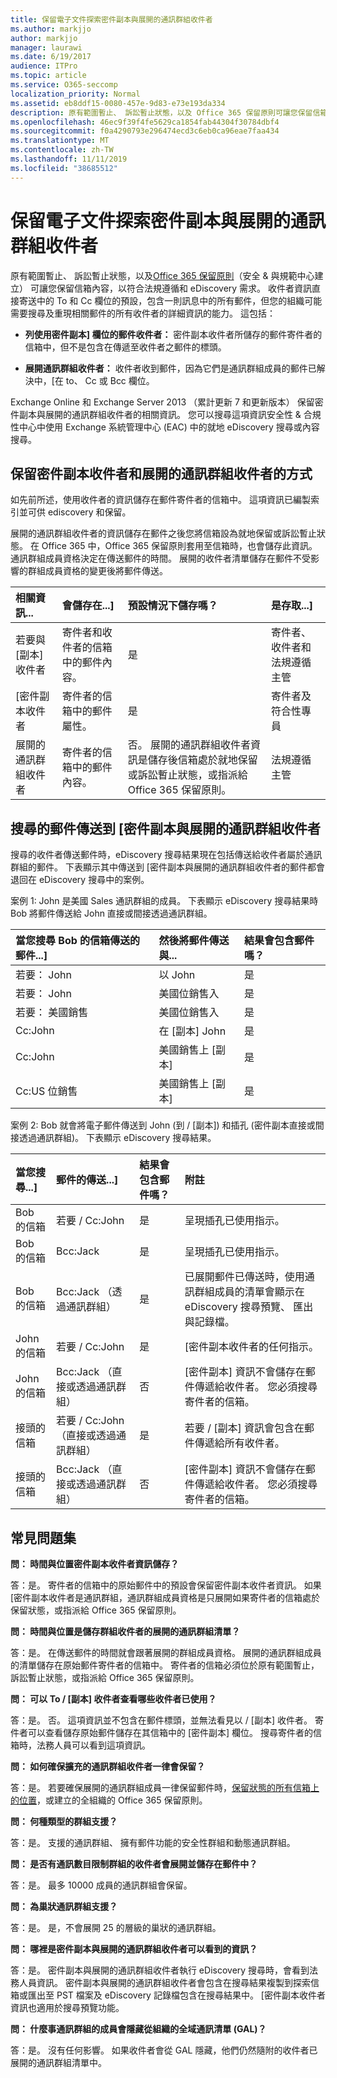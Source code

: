 ```yaml
---
title: 保留電子文件探索密件副本與展開的通訊群組收件者
ms.author: markjjo
author: markjjo
manager: laurawi
ms.date: 6/19/2017
audience: ITPro
ms.topic: article
ms.service: O365-seccomp
localization_priority: Normal
ms.assetid: eb8ddf15-0080-457e-9d83-e73e193da334
description: 原有範圍暫止、 訴訟暫止狀態，以及 Office 365 保留原則可讓您保留信箱內容，以符合法規遵循和 eDiscovery 需求。
ms.openlocfilehash: 46ec9f39f4fe5629ca1854fab44304f30784dbf4
ms.sourcegitcommit: f0a4290793e296474ecd3c6eb0ca96eae7faa434
ms.translationtype: MT
ms.contentlocale: zh-TW
ms.lasthandoff: 11/11/2019
ms.locfileid: "38685512"
---
```

# <a name="preserve-bcc-and-expanded-distribution-group-recipients-for-ediscovery"></a>保留電子文件探索密件副本與展開的通訊群組收件者
  
原有範圍暫止、 訴訟暫止狀態，以及[Office 365 保留原則](https://go.microsoft.com/fwlink/?LinkID=827811)（安全 & 與規範中心建立） 可讓您保留信箱內容，以符合法規遵循和 eDiscovery 需求。 收件者資訊直接寄送中的 To 和 Cc 欄位的預設，包含一則訊息中的所有郵件，但您的組織可能需要搜尋及重現相關郵件的所有收件者的詳細資訊的能力。 這包括： 
  
- **列使用密件副本] 欄位的郵件收件者：** 密件副本收件者所儲存的郵件寄件者的信箱中，但不是包含在傳遞至收件者之郵件的標頭。 
    
- **展開通訊群組收件者：** 收件者收到郵件，因為它們是通訊群組成員的郵件已解決中，[在 to、 Cc 或 Bcc 欄位。 
    
Exchange Online 和 Exchange Server 2013 （累計更新 7 和更新版本） 保留密件副本與展開的通訊群組收件者的相關資訊。 您可以搜尋這項資訊安全性 & 合規性中心中使用 Exchange 系統管理中心 (EAC) 中的就地 eDiscovery 搜尋或內容搜尋。 
  
## <a name="how-bcc-recipients-and-expanded-distribution-group-recipients-are-preserved"></a>保留密件副本收件者和展開的通訊群組收件者的方式

如先前所述，使用收件者的資訊儲存在郵件寄件者的信箱中。 這項資訊已編製索引並可供 ediscovery 和保留。 
  
展開的通訊群組收件者的資訊儲存在郵件之後您將信箱設為就地保留或訴訟暫止狀態。 在 Office 365 中，Office 365 保留原則套用至信箱時，也會儲存此資訊。 通訊群組成員資格決定在傳送郵件的時間。 展開的收件者清單儲存在郵件不受影響的群組成員資格的變更後將郵件傳送。 
  
|**相關資訊...**|**會儲存在...]**|**預設情況下儲存嗎？**|**是存取...]**|
|:-----|:-----|:-----|:-----|
|若要與 [副本] 收件者  <br/> |寄件者和收件者的信箱中的郵件內容。  <br/> |是  <br/> |寄件者、 收件者和法規遵循主管  <br/> |
|[密件副本收件者  <br/> |寄件者的信箱中的郵件屬性。  <br/> |是  <br/> |寄件者及符合性專員  <br/> |
|展開的通訊群組收件者  <br/> |寄件者的信箱中的郵件內容。  <br/> |否。 展開的通訊群組收件者資訊是儲存後信箱處於就地保留或訴訟暫止狀態，或指派給 Office 365 保留原則。  <br/> |法規遵循主管  <br/> |
   
## <a name="searching-for-messages-sent-to-bcc-and-expanded-distribution-group-recipients"></a>搜尋的郵件傳送到 [密件副本與展開的通訊群組收件者

搜尋的收件者傳送郵件時，eDiscovery 搜尋結果現在包括傳送給收件者屬於通訊群組的郵件。 下表顯示其中傳送到 [密件副本與展開的通訊群組收件者的郵件都會退回在 eDiscovery 搜尋中的案例。
  
案例 1: John 是美國 Sales 通訊群組的成員。 下表顯示 eDiscovery 搜尋結果時 Bob 將郵件傳送給 John 直接或間接透過通訊群組。
  
|**當您搜尋 Bob 的信箱傳送的郵件...]**|**然後將郵件傳送與...**|**結果會包含郵件嗎？**|
|:-----|:-----|:-----|
|若要： John  <br/> |以 John  <br/> |是  <br/> |
|若要： John  <br/> |美國位銷售入  <br/> |是  <br/> |
|若要： 美國銷售  <br/> |美國位銷售入  <br/> |是  <br/> |
|Cc:John  <br/> |在 [副本] John  <br/> |是  <br/> |
|Cc:John  <br/> |美國銷售上 [副本]  <br/> |是  <br/> |
|Cc:US 位銷售  <br/> |美國銷售上 [副本]  <br/> |是  <br/> |
   
案例 2: Bob 就會將電子郵件傳送到 John (到 / [副本]) 和插孔 (密件副本直接或間接透過通訊群組)。 下表顯示 eDiscovery 搜尋結果。
  
|**當您搜尋...]**|**郵件的傳送...]**|**結果會包含郵件嗎？**|**附註**|
|:-----|:-----|:-----|:-----|
|Bob 的信箱  <br/> |若要 / Cc:John  <br/> |是  <br/> |呈現插孔已使用指示。  <br/> |
|Bob 的信箱  <br/> |Bcc:Jack  <br/> |是  <br/> |呈現插孔已使用指示。  <br/> |
|Bob 的信箱  <br/> |Bcc:Jack （透過通訊群組）  <br/> |是  <br/> |已展開郵件已傳送時，使用通訊群組成員的清單會顯示在 eDiscovery 搜尋預覽、 匯出與記錄檔。  <br/> |
|John 的信箱  <br/> |若要 / Cc:John  <br/> |是  <br/> |[密件副本收件者的任何指示。  <br/> |
|John 的信箱  <br/> |Bcc:Jack （直接或透過通訊群組）  <br/> |否  <br/> |[密件副本] 資訊不會儲存在郵件傳遞給收件者。 您必須搜尋寄件者的信箱。  <br/> |
|接頭的信箱  <br/> |若要 / Cc:John （直接或透過通訊群組）  <br/> |是  <br/> |若要 / [副本] 資訊會包含在郵件傳遞給所有收件者。  <br/> |
|接頭的信箱  <br/> |Bcc:Jack （直接或透過通訊群組）  <br/> |否  <br/> |[密件副本] 資訊不會儲存在郵件傳遞給收件者。 您必須搜尋寄件者的信箱。  <br/> |
   
## <a name="frequently-asked-questions"></a>常見問題集

 **問： 時間與位置密件副本收件者資訊儲存？**
  
答：是。 寄件者的信箱中的原始郵件中的預設會保留密件副本收件者資訊。 如果 [密件副本收件者是通訊群組，通訊群組成員資格是只展開如果寄件者的信箱處於保留狀態，或指派給 Office 365 保留原則。
  
 **問： 時間與位置是儲存群組收件者的展開的通訊群組清單？**
  
答：是。 在傳送郵件的時間就會跟著展開的群組成員資格。 展開的通訊群組成員的清單儲存在原始郵件寄件者的信箱中。 寄件者的信箱必須位於原有範圍暫止，訴訟暫止狀態，或指派給 Office 365 保留原則。
  
 **問： 可以 To / [副本] 收件者查看哪些收件者已使用？**
  
答：是。 否。 這項資訊並不包含在郵件標頭，並無法看見以 / [副本] 收件者。 寄件者可以查看儲存原始郵件儲存在其信箱中的 [密件副本] 欄位。 搜尋寄件者的信箱時，法務人員可以看到這項資訊。
  
 **問： 如何確保擴充的通訊群組收件者一律會保留？**
  
答：是。 若要確保展開的通訊群組成員一律保留郵件時，[保留狀態的所有信箱上的位置](https://technet.microsoft.com/library/4c141604-3210-44cc-b98e-f3e0f15613b8.aspx)，或建立的全組織的 Office 365 保留原則。 
  
 **問： 何種類型的群組支援？**
  
答：是。 支援的通訊群組、 擁有郵件功能的安全性群組和動態通訊群組。 
  
 **問： 是否有通訊數目限制群組的收件者會展開並儲存在郵件中？**
  
答：是。 最多 10000 成員的通訊群組會保留。
  
 **問： 為巢狀通訊群組支援？**
  
答：是。 是，不會展開 25 的層級的巢狀的通訊群組。
  
 **問： 哪裡是密件副本與展開的通訊群組收件者可以看到的資訊？**
  
答：是。 密件副本與展開的通訊群組收件者執行 eDiscovery 搜尋時，會看到法務人員資訊。 密件副本與展開的通訊群組收件者會包含在搜尋結果複製到探索信箱或匯出至 PST 檔案及 eDiscovery 記錄檔包含在搜尋結果中。 [密件副本收件者資訊也適用於搜尋預覽功能。
  
 **問： 什麼事通訊群組的成員會隱藏從組織的全域通訊清單 (GAL)？**
  
答：是。 沒有任何影響。 如果收件者會從 GAL 隱藏，他們仍然隨附的收件者已展開的通訊群組清單中。
